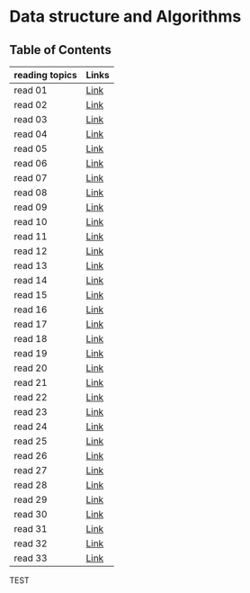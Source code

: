 # Data structure and Algorithms 
## Table of Contents

| reading topics | Links                                                                                            |
|----------------|--------------------------------------------------------------------------------------------------|
| read 01        | [Link](https://github.com/Yousef-010/reading-notes/blob/main/reading_notes/401_Python/read01.md) |
| read 02        | [Link](https://github.com/Yousef-010/reading-notes/blob/main/reading_notes/401_Python/read02.md) |
| read 03        | [Link](https://github.com/Yousef-010/reading-notes/blob/main/reading_notes/401_Python/read03.md) |
| read 04        | [Link](https://github.com/Yousef-010/reading-notes/blob/main/reading_notes/401_Python/read04.md) |
| read 05        | [Link](https://github.com/Yousef-010/reading-notes/blob/main/reading_notes/401_Python/read05.md) |
| read 06        | [Link](https://github.com/Yousef-010/reading-notes/blob/main/reading_notes/401_Python/read06.md) |
| read 07        | [Link](https://github.com/Yousef-010/reading-notes/blob/main/reading_notes/401_Python/read07.md) |
| read 08        | [Link](https://github.com/Yousef-010/reading-notes/blob/main/reading_notes/401_Python/read08.md) |
| read 09        | [Link](https://github.com/Yousef-010/reading-notes/blob/main/reading_notes/401_Python/read09.md) |
| read 10        | [Link](https://github.com/Yousef-010/reading-notes/blob/main/reading_notes/401_Python/read10.md) |
| read 11        | [Link](https://github.com/Yousef-010/reading-notes/blob/main/reading_notes/401_Python/read11.md) |
| read 12        | [Link](https://github.com/Yousef-010/reading-notes/blob/main/reading_notes/401_Python/read12.md) |
| read 13        | [Link](https://github.com/Yousef-010/reading-notes/blob/main/reading_notes/401_Python/read13.md) |
| read 14        | [Link](https://github.com/Yousef-010/reading-notes/blob/main/reading_notes/401_Python/read14.md) |
| read 15        | [Link](https://github.com/Yousef-010/reading-notes/blob/main/reading_notes/401_Python/read15.md) |
| read 16        | [Link](https://github.com/Yousef-010/reading-notes/blob/main/reading_notes/401_Python/read16.md) |
| read 17        | [Link](https://github.com/Yousef-010/reading-notes/blob/main/reading_notes/401_Python/read17.md) |
| read 18        | [Link](https://github.com/Yousef-010/reading-notes/blob/main/reading_notes/401_Python/read18.md) |
| read 19        | [Link](https://github.com/Yousef-010/reading-notes/blob/main/reading_notes/401_Python/read19.md) |
| read 20        | [Link](https://github.com/Yousef-010/reading-notes/blob/main/reading_notes/401_Python/read20.md) |
| read 21        | [Link](https://github.com/Yousef-010/reading-notes/blob/main/reading_notes/401_Python/read21.md) |
| read 22        | [Link](https://github.com/Yousef-010/reading-notes/blob/main/reading_notes/401_Python/read22.md) |
| read 23        | [Link](https://github.com/Yousef-010/reading-notes/blob/main/reading_notes/401_Python/read23.md) |
| read 24        | [Link](https://github.com/Yousef-010/reading-notes/blob/main/reading_notes/401_Python/read24.md) |
| read 25        | [Link](https://github.com/Yousef-010/reading-notes/blob/main/reading_notes/401_Python/read25.md) |
| read 26        | [Link](https://github.com/Yousef-010/reading-notes/blob/main/reading_notes/401_Python/read26.md) |
| read 27        | [Link](https://github.com/Yousef-010/reading-notes/blob/main/reading_notes/401_Python/read27.md) |
| read 28        | [Link](https://github.com/Yousef-010/reading-notes/blob/main/reading_notes/401_Python/read28.md) |
| read 29        | [Link](https://github.com/Yousef-010/reading-notes/blob/main/reading_notes/401_Python/read29.md) |
| read 30        | [Link](https://github.com/Yousef-010/reading-notes/blob/main/reading_notes/401_Python/read30.md) |
| read 31        | [Link](https://github.com/Yousef-010/reading-notes/blob/main/reading_notes/401_Python/read31.md) |
| read 32        | [Link](https://github.com/Yousef-010/reading-notes/blob/main/reading_notes/401_Python/read32.md) |
| read 33        | [Link](https://github.com/Yousef-010/reading-notes/blob/main/reading_notes/401_Python/read33.md) |




TEST
